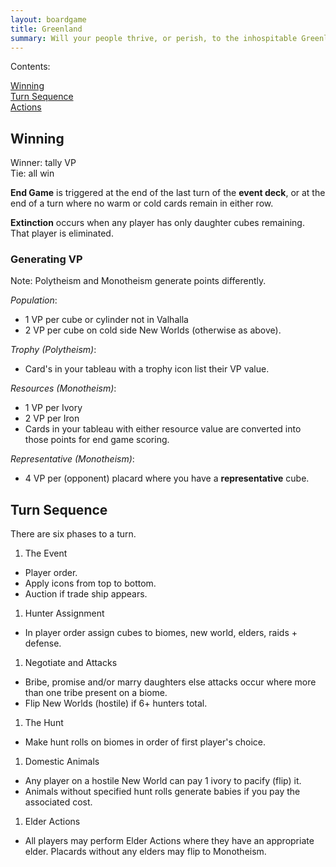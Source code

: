 ```yaml
---
layout: boardgame
title: Greenland
summary: Will your people thrive, or perish, to the inhospitable Greenland?  
---
```


Contents:  

[Winning](#winning)  
[Turn Sequence](#turn-sequence)  
[Actions](#actions)  


## Winning<a name="winning"></a>

Winner: tally VP  
Tie: all win  

**End Game** is triggered at the end of the last turn of the **event deck**, or at the end of a turn where no warm or cold cards remain in either row.  

**Extinction** occurs when any player has only daughter cubes remaining. That player is eliminated.

### Generating VP

Note: Polytheism and Monotheism generate points differently.

_Population_:    

* 1 VP per cube or cylinder not in Valhalla  
* 2 VP per cube on cold side New Worlds (otherwise as above).

_Trophy (Polytheism)_:

* Card's in your tableau with a trophy icon list their VP value.

_Resources (Monotheism)_:

* 1 VP per Ivory
* 2 VP per Iron
* Cards in your tableau with either resource value are converted into those points for end game scoring.

_Representative (Monotheism)_:

* 4 VP per (opponent) placard where you have a **representative** cube.

## Turn Sequence<a name="turn-sequence"></a>

There are six phases to a turn.

1. The Event
  * Player order.
  * Apply icons from top to bottom.  
  * Auction if trade ship appears.
1. Hunter Assignment
  * In player order assign cubes to biomes, new world, elders, raids + defense.
1. Negotiate and Attacks
  * Bribe, promise and/or marry daughters else attacks occur where more than one tribe present on a biome.
  * Flip New Worlds (hostile) if 6+ hunters total.
1. The Hunt
  * Make hunt rolls on biomes in order of first player's choice.
1. Domestic Animals
  * Any player on a hostile New World can pay 1 ivory to pacify (flip) it.
  * Animals without specified hunt rolls generate babies if you pay the associated cost.
1. Elder Actions
  * All players may perform Elder Actions where they have an appropriate elder. Placards without any elders may flip to Monotheism.
